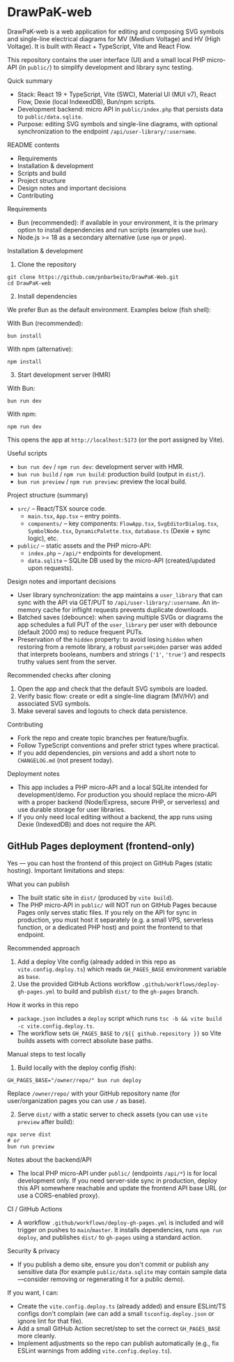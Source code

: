 # DrawPaK-web

DrawPaK-web is a web application for editing and composing SVG symbols and single-line electrical diagrams for MV (Medium Voltage) and HV (High Voltage). It is built with React + TypeScript, Vite and React Flow.

This repository contains the user interface (UI) and a small local PHP micro-API (in `public/`) to simplify development and library sync testing.

Quick summary
- Stack: React 19 + TypeScript, Vite (SWC), Material UI (MUI v7), React Flow, Dexie (local IndexedDB), Bun/npm scripts.
- Development backend: micro API in `public/index.php` that persists data to `public/data.sqlite`.
- Purpose: editing SVG symbols and single-line diagrams, with optional synchronization to the endpoint `/api/user-library/:username`.

README contents
- Requirements
- Installation & development
- Scripts and build
- Project structure
- Design notes and important decisions
- Contributing

Requirements
- Bun (recommended): if available in your environment, it is the primary option to install dependencies and run scripts (examples use `bun`).
- Node.js >= 18 as a secondary alternative (use `npm` or `pnpm`).

Installation & development

1) Clone the repository

```fish
git clone https://github.com/pnbarbeito/DrawPaK-Web.git
cd DrawPaK-web
```

2) Install dependencies

We prefer Bun as the default environment. Examples below (fish shell):

With Bun (recommended):

```fish
bun install
```

With npm (alternative):

```fish
npm install
```

3) Start development server (HMR)

With Bun:

```fish
bun run dev
```

With npm:

```fish
npm run dev
```

This opens the app at `http://localhost:5173` (or the port assigned by Vite).

Useful scripts
- `bun run dev` / `npm run dev`: development server with HMR.
- `bun run build` / `npm run build`: production build (output in `dist/`).
- `bun run preview` / `npm run preview`: preview the local build.

Project structure (summary)
- `src/` – React/TSX source code.
  - `main.tsx`, `App.tsx` – entry points.
  - `components/` – key components: `FlowApp.tsx`, `SvgEditorDialog.tsx`, `SymbolNode.tsx`, `DynamicPalette.tsx`, `database.ts` (Dexie + sync logic), etc.
- `public/` – static assets and the PHP micro-API:
  - `index.php` – `/api/*` endpoints for development.
  - `data.sqlite` – SQLite DB used by the micro-API (created/updated upon requests).

Design notes and important decisions
- User library synchronization: the app maintains a `user_library` that can sync with the API via GET/PUT to `/api/user-library/:username`. An in-memory cache for inflight requests prevents duplicate downloads.
- Batched saves (debounce): when saving multiple SVGs or diagrams the app schedules a full PUT of the `user_library` per user with debounce (default 2000 ms) to reduce frequent PUTs.
- Preservation of the `hidden` property: to avoid losing `hidden` when restoring from a remote library, a robust `parseHidden` parser was added that interprets booleans, numbers and strings (`'1'`, `'true'`) and respects truthy values sent from the server.

Recommended checks after cloning
1) Open the app and check that the default SVG symbols are loaded.
2) Verify basic flow: create or edit a single-line diagram (MV/HV) and associated SVG symbols.
3) Make several saves and logouts to check data persistence.

Contributing
- Fork the repo and create topic branches per feature/bugfix.
- Follow TypeScript conventions and prefer strict types where practical.
- If you add dependencies, pin versions and add a short note to `CHANGELOG.md` (not present today).

Deployment notes
- This app includes a PHP micro-API and a local SQLite intended for development/demo. For production you should replace the micro-API with a proper backend (Node/Express, secure PHP, or serverless) and use durable storage for user libraries.
- If you only need local editing without a backend, the app runs using Dexie (IndexedDB) and does not require the API.

GitHub Pages deployment (frontend-only)
-------------------------------------

Yes — you can host the frontend of this project on GitHub Pages (static hosting). Important limitations and steps:

What you can publish
- The built static site in `dist/` (produced by `vite build`).
- The PHP micro-API in `public/` will NOT run on GitHub Pages because Pages only serves static files. If you rely on the API for sync in production, you must host it separately (e.g. a small VPS, serverless function, or a dedicated PHP host) and point the frontend to that endpoint.

Recommended approach
1. Add a deploy Vite config (already added in this repo as `vite.config.deploy.ts`) which reads `GH_PAGES_BASE` environment variable as `base`.
2. Use the provided GitHub Actions workflow `.github/workflows/deploy-gh-pages.yml` to build and publish `dist/` to the `gh-pages` branch.

How it works in this repo
- `package.json` includes a `deploy` script which runs `tsc -b && vite build -c vite.config.deploy.ts`.
- The workflow sets `GH_PAGES_BASE` to `/${{ github.repository }}` so Vite builds assets with correct absolute base paths.

Manual steps to test locally
1. Build locally with the deploy config (fish):

```fish
GH_PAGES_BASE="/owner/repo/" bun run deploy
```

Replace `/owner/repo/` with your GitHub repository name (for user/organization pages you can use `/` as base).

2. Serve `dist/` with a static server to check assets (you can use `vite preview` after build):

```fish
npx serve dist
# or
bun run preview
```

Notes about the backend/API
- The local PHP micro-API under `public/` (endpoints `/api/*`) is for local development only. If you need server-side sync in production, deploy this API somewhere reachable and update the frontend API base URL (or use a CORS-enabled proxy).

CI / GitHub Actions
- A workflow `.github/workflows/deploy-gh-pages.yml` is included and will trigger on pushes to `main`/`master`. It installs dependencies, runs `npm run deploy`, and publishes `dist/` to `gh-pages` using a standard action.

Security & privacy
- If you publish a demo site, ensure you don't commit or publish any sensitive data (for example `public/data.sqlite` may contain sample data—consider removing or regenerating it for a public demo).

If you want, I can:
- Create the `vite.config.deploy.ts` (already added) and ensure ESLint/TS configs don't complain (we can add a small `tsconfig.deploy.json` or ignore lint for that file).
- Add a small GitHub Action secret/step to set the correct `GH_PAGES_BASE` more cleanly.
- Implement adjustments so the repo can publish automatically (e.g., fix ESLint warnings from adding `vite.config.deploy.ts`).
